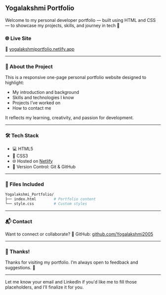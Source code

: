 ## Yogalakshmi Portfolio

Welcome to my personal developer portfolio — built using HTML and CSS — to showcase my projects, skills, and journey in tech 🚀

### 🌐 Live Site

🔗 [yogalakshmiportfolio.netlify.app](https://yogalakshmiportfolio.netlify.app/)

---

### 📌 About the Project

This is a responsive one-page personal portfolio website designed to highlight:

* My introduction and background
* Skills and technologies I know
* Projects I’ve worked on
* How to contact me

It reflects my learning, creativity, and passion for development.

---

### 🛠 Tech Stack

* 💻 HTML5
* 🎨 CSS3
* 🌐 Hosted on [Netlify](https://www.netlify.com/)
* 🔄 Version Control: Git & GitHub

---

### 📂 Files Included

```bash
Yogalakshmi_Portfolio/
├── index.html        # Portfolio content
└── style.css         # Custom styles
```

---

### 📬 Contact

Want to connect or collaborate?
📁 GitHub: [github.com/Yogalakshmi2005](https://github.com/Yogalakshmi2005)

---

### 🙏 Thanks!

Thanks for visiting my portfolio. I’m always open to feedback and suggestions. 💬

---

Let me know your email and LinkedIn if you'd like me to fill those placeholders, and I’ll finalize it for you.
